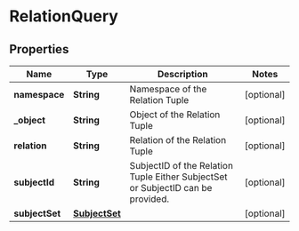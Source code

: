 

# RelationQuery


## Properties

Name | Type | Description | Notes
------------ | ------------- | ------------- | -------------
**namespace** | **String** | Namespace of the Relation Tuple |  [optional]
**_object** | **String** | Object of the Relation Tuple |  [optional]
**relation** | **String** | Relation of the Relation Tuple |  [optional]
**subjectId** | **String** | SubjectID of the Relation Tuple  Either SubjectSet or SubjectID can be provided. |  [optional]
**subjectSet** | [**SubjectSet**](SubjectSet.md) |  |  [optional]



